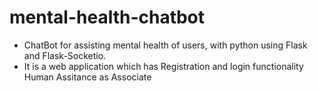 # mental-health-chatbot
- ChatBot for assisting mental health of users, with python using Flask and Flask-Socketio.
- It is a web application which has Registration and login functionality Human Assitance as Associate
